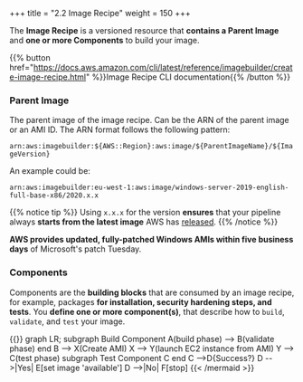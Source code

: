 +++
title = "2.2 Image Recipe"
weight = 150
+++

The **Image Recipe** is a versioned resource that **contains a Parent Image** and **one or more Components** to build your image.

{{% button href="https://docs.aws.amazon.com/cli/latest/reference/imagebuilder/create-image-recipe.html" %}}Image Recipe CLI documentation{{% /button %}}

### Parent Image

The parent image of the image recipe. Can be the ARN of the parent image or an AMI ID. The ARN format follows the following pattern:

`arn:aws:imagebuilder:${AWS::Region}:aws:image/${ParentImageName}/${ImageVersion}`

An example could be:

`arn:aws:imagebuilder:eu-west-1:aws:image/windows-server-2019-english-full-base-x86/2020.x.x`

{{% notice tip %}}
Using `x.x.x` for the version **ensures** that your pipeline always **starts from the latest image** AWS has [released](https://docs.aws.amazon.com/AWSEC2/latest/WindowsGuide/windows-ami-versions.html).
{{% /notice %}}

**AWS provides updated, fully-patched Windows AMIs within five business days** of Microsoft's patch Tuesday.

### Components

Components are the **building blocks** that are consumed by an image recipe, for example, packages **for installation, security hardening steps, and tests**. You **define one or more component(s)**, that describe how to `build`, `validate`, and `test` your image.

{{<mermaid align="left">}}
graph LR;
subgraph Build Component
A(build phase) --> B(validate phase)
end
B --> X(Create AMI)
X --> Y(launch EC2 instance from AMI)
Y --> C(test phase)
subgraph Test Component
C
end
C -->D{Success?}
D -->|Yes| E[set image 'available']
D -->|No| F[stop]
{{< /mermaid >}}
